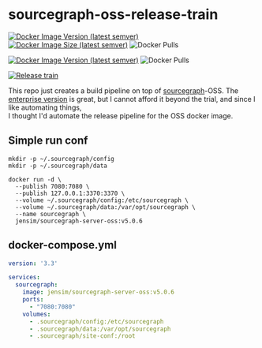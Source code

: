 # sourcegraph-oss-release-train

[![Docker Image Version (latest semver)](https://img.shields.io/docker/v/jensim/sourcegraph-server-oss?sort=semver)][docker_hub]
[![Docker Image Size (latest semver)](https://img.shields.io/docker/image-size/jensim/sourcegraph-server-oss?sort=semver)][docker_hub]
![Docker Pulls](https://img.shields.io/docker/pulls/jensim/sourcegraph-server-oss)

[![Docker Image Version (latest semver)](https://img.shields.io/docker/v/sourcegraph/server?color=orange&label=sourcegraph%20enterprise%20version&logo=sourcegraph&sort=semver)][docker_sg]
![Docker Pulls](https://img.shields.io/docker/pulls/sourcegraph/server?color=orange&label=enterprise%20docker%20pulls&logo=docker)

[![Release train](https://github.com/jensim/sourcegraph-release-train/actions/workflows/release_train.yml/badge.svg)][gh_actions]

This repo just creates a build pipeline on top of [sourcegraph](https://github.com/sourcegraph/sourcegraph)-OSS.
The [enterprise version](https://hub.docker.com/r/sourcegraph/server) is great, but I cannot afford it beyond the trial, and since I like automating things,  
I thought I'd automate the release pipeline for the OSS docker image.

## Simple run conf
```shell
mkdir -p ~/.sourcegraph/config
mkdir -p ~/.sourcegraph/data

docker run -d \
  --publish 7080:7080 \
  --publish 127.0.0.1:3370:3370 \
  --volume ~/.sourcegraph/config:/etc/sourcegraph \
  --volume ~/.sourcegraph/data:/var/opt/sourcegraph \
  --name sourcegraph \
  jensim/sourcegraph-server-oss:v5.0.6
```

## docker-compose.yml
```yaml
version: '3.3'

services:
  sourcegraph:
    image: jensim/sourcegraph-server-oss:v5.0.6
    ports:
      - "7080:7080"
    volumes:
      - .sourcegraph/config:/etc/sourcegraph
      - .sourcegraph/data:/var/opt/sourcegraph
      - .sourcegraph/site-conf:/root
```

[docker_hub]: https://hub.docker.com/r/jensim/sourcegraph-server-oss/tags?page=1&ordering=last_updated
[gh_actions]: https://github.com/jensim/sourcegraph-release-train/actions/workflows/release_train.yml
[docker_sg]: https://hub.docker.com/r/sourcegraph/server
